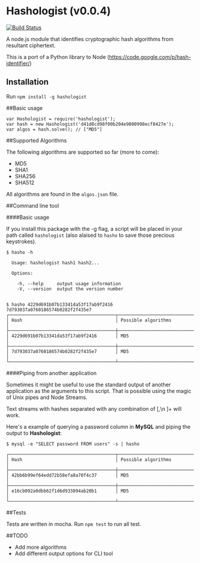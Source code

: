 Hashologist (v0.0.4) 
===========
[![Build Status](https://travis-ci.org/mtharrison/hashologist.svg?branch=master)](https://travis-ci.org/mtharrison/hashologist)

A node.js module that identifies cryptographic hash algorithms from resultant ciphertext.

This is a port of a Python library to Node (https://code.google.com/p/hash-identifier/)

## Installation

Run `npm install -g hashologist`

##Basic usage

	var Hashologist = require('hashologist');
	var hash = new Hashologist('d41d8cd98f00b204e9800998ecf8427e');
	var algos = hash.solve(); // ["MD5"]
	
##Supported Algorithms

The following algorithms are supported so far (more to come):

- MD5
- SHA1
- SHA256
- SHA512

All algorithms are found in the `algos.json` file.

##Command line tool

####Basic usage

If you install this package with the -g flag, a script will be placed in your path called `hashologist` (also alaised to `hasho` to save those precious keystrokes).

	$ hasho -h
	
	  Usage: hashologist hash1 hash2...
	
	  Options:
	
	    -h, --help     output usage information
	    -V, --version  output the version number
		
	
	$ hasho 4229d691b07b13341da53f17ab9f2416 7d793037a0760186574b0282f2f435e7
	┌────────────────────────────────────────┬──────────────────────────────┐
	│ Hash                                   │ Possible algorithms          │
	├────────────────────────────────────────┼──────────────────────────────┤
	│ 4229d691b07b13341da53f17ab9f2416       │ MD5                          │
	├────────────────────────────────────────┼──────────────────────────────┤
	│ 7d793037a0760186574b0282f2f435e7       │ MD5                          │
	└────────────────────────────────────────┴──────────────────────────────┘
	
####Piping from another application

Sometimes it might be useful to use the standard output of another application as the arguments to this script. That is possible using the magic of Unix pipes and Node Streams.

Text streams with hashes separated with any combination of [,\n ]+ will work.

Here's a example of querying a password column in **MySQL** and piping the output to **Hashologist**:

    $ mysql -e "SELECT password FROM users" -s | hasho
    
	┌────────────────────────────────────────┬──────────────────────────────┐
	│ Hash                                   │ Possible algorithms          │
	├────────────────────────────────────────┼──────────────────────────────┤
	│ 42bb6b99ef64edd72b58efa8a70f4c37       │ MD5                          │
	├────────────────────────────────────────┼──────────────────────────────┤
	│ e16cb092a0dbb62f1d6d933894ab20b1       │ MD5                          │
	└────────────────────────────────────────┴──────────────────────────────┘
		
##Tests

Tests are written in mocha. Run `npm test` to run all test.
	
##TODO 

- Add more algorithms
- Add different output options for CLI tool
